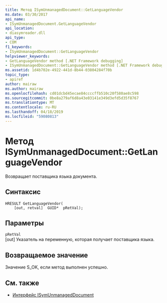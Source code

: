 ```yaml
---
title: Метод ISymUnmanagedDocument::GetLanguageVendor
ms.date: 03/30/2017
api_name:
- ISymUnmanagedDocument.GetLanguageVendor
api_location:
- diasymreader.dll
api_type:
- COM
f1_keywords:
- ISymUnmanagedDocument::GetLanguageVendor
helpviewer_keywords:
- GetLanguageVendor method [.NET Framework debugging]
- ISymUnmanagedDocument::GetLanguageVendor method [.NET Framework debugging]
ms.assetid: 1d4b702e-4922-441d-8b44-03804284f70b
topic_type:
- apiref
author: mairaw
ms.author: mairaw
ms.openlocfilehash: cd01dcbd45ecae84ccccffb510c20f580ae8c598
ms.sourcegitcommit: 0be8a279af6d8a43e03141e349d3efd5d35f8767
ms.translationtype: MT
ms.contentlocale: ru-RU
ms.lasthandoff: 04/18/2019
ms.locfileid: "59080813"
---
```

# <a name="isymunmanageddocumentgetlanguagevendor-method"></a>Метод ISymUnmanagedDocument::GetLanguageVendor
Возвращает поставщика языка документа.  
  
## <a name="syntax"></a>Синтаксис  
  
```  
HRESULT GetLanguageVendor(  
    [out, retval]  GUID*  pRetVal);  
```  
  
## <a name="parameters"></a>Параметры  
 `pRetVal`  
 [out] Указатель на переменную, которая получает поставщика языка.  
  
## <a name="return-value"></a>Возвращаемое значение  
 Значение S_OK, если метод выполнен успешно.  
  
## <a name="see-also"></a>См. также

- [Интерфейс ISymUnmanagedDocument](../../../../docs/framework/unmanaged-api/diagnostics/isymunmanageddocument-interface.md)
